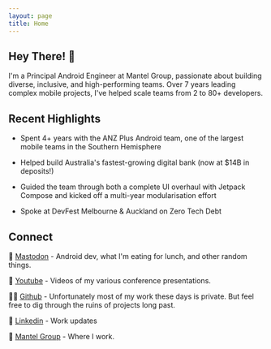 ```yaml
---
layout: page
title: Home
---
```


## Hey There! 👋

I'm a Principal Android Engineer at Mantel Group, passionate about building diverse, inclusive, and high-performing teams. Over 7 years leading complex mobile projects, I've helped scale teams from 2 to 80+ developers.

## Recent Highlights

- Spent 4+ years with the ANZ Plus Android team, one of the largest mobile teams in the Southern Hemisphere
- Helped build Australia's fastest-growing digital bank (now at $14B in deposits!)

- Guided the team through both a complete UI overhaul with Jetpack Compose and kicked off a multi-year modularisation effort

- Spoke at DevFest Melbourne & Auckland on Zero Tech Debt

## Connect

🐘 [Mastodon](https://aus.social/@lukesleeman) - Android dev, what I'm eating for lunch, and other random things.

🎥 [Youtube](https://www.youtube.com/channel/UCyP8OUdghOYrKz2jRok_Dxw) - Videos of my various conference presentations.

🧑‍💻 [Github](https://github.com/lukesleeman) - Unfortunately most of my work these days is private. But feel free to dig through the ruins of projects long past.

🔗 [Linkedin](https://www.linkedin.com/in/luke-sleeman-b2b51060) - Work updates

💼 [Mantel Group](https://www.mantelgroup.com.au/) - Where I work.
